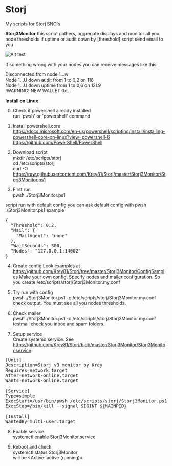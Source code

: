 # Storj
My scripts for Storj SNO's

<b>Storj3Monitor</b>
this script gathers, aggregate displays and monitor all you node thresholds
if uptime or audit down by [threshold] script send email to you
  

![Alt text](https://user-images.githubusercontent.com/38987544/64577594-8a8b3200-d385-11e9-82c3-03e38e1ee92d.png?raw=true "Title")

If something wrong with your nodes you can receive messages like this:

Disconnected from node 1...w<br/>
Node 1...U down audit from 1 to 0,2 on 118<br/>
Node 1...U down uptime from 1 to 0,6 on 12L9<br/>
!WARNING! NEW WALLET 0x...<br/>


<b>Install on Linux</b>

0. Check if powershell already installed<br/>
  run 'pwsh' or 'powershell' command<br/>

1. Install powershell.core<br/>
https://docs.microsoft.com/en-us/powershell/scripting/install/installing-powershell-core-on-linux?view=powershell-6
https://github.com/PowerShell/PowerShell

2. Download script<br/>
mkdir /etc/scripts/storj<br/>
cd /etc/scripts/storj<br/>
curl -O https://raw.githubusercontent.com/Krey81/Storj/master/Storj3Monitor/Storj3Monitor.ps1<br/>

3. First run<br/>
pwsh ./Storj3Monitor.ps1

script run with default config
you can ask default config with pwsh ./Storj3Monitor.ps1 example

<pre>
{
  "Threshold": 0.2,
  "Mail": {
    "MailAgent": "none"
  },
  "WaitSeconds": 300,
  "Nodes": "127.0.0.1:14002"
}
</pre>

4. Create config
Look examples at https://github.com/Krey81/Storj/tree/master/Storj3Monitor/ConfigSamples
Make your own config. Specify nodes and mailer configuration. 
So you create /etc/scripts/storj/Storj3Monitor.my.conf

5. Try run with config<br/>
pwsh ./Storj3Monitor.ps1 -c /etc/scripts/storj/Storj3Monitor.my.conf
check output. You must see all you nodes thresholds. 

5. Check mailer<br/>
pwsh ./Storj3Monitor.ps1 -c /etc/scripts/storj/Storj3Monitor.my.conf testmail
check you inbox and spam folders.

7. Setup service<br/>
Create systemd service. See https://github.com/Krey81/Storj/blob/master/Storj3Monitor/Storj3Monitor.service

<pre>
[Unit]
Description=Storj v3 monitor by Krey
Requires=network.target
After=network-online.target
Wants=network-online.target

[Service]
Type=simple
ExecStart=/usr/bin/pwsh /etc/scripts/storj/Storj3Monitor.ps1 -c /etc/scripts/storj/Storj3Monitor.my.conf monitor
ExecStop=/bin/kill --signal SIGINT ${MAINPID}

[Install]
WantedBy=multi-user.target
</pre>

8. Enable service <br/>
systemctl enable Storj3Monitor.service

9. Reboot and check <br/>
systemctl status Storj3Monitor<br/>
will be <Active: active (running)>
